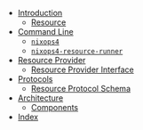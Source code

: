 - [Introduction](./index.md)
  - [Resource](./concept/resource.md)
- [Command Line]()
  - [`nixops4`](./cli/nixops4.md)
  - [`nixops4-resource-runner`](./cli/nixops4-resource-runner.md)
- [Resource Provider](./resource-provider/index.md)
  - [Resource Provider Interface](./resource-provider/interface.md)
- [Protocols]()
  - [Resource Protocol Schema](./schema/resource-v0.md)
- [Architecture]()
  - [Components](./architecture/nixops-components.md)
- [Index](./index/index.md)
